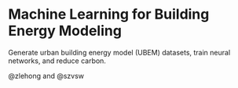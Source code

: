 # Machine Learning for Building Energy Modeling

Generate urban building energy model (UBEM) datasets, train neural networks, and reduce carbon.

@zlehong and @szvsw
